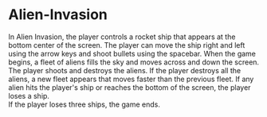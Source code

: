 # Alien-Invasion

In Alien Invasion, the player controls a rocket ship that appears at the bottom
center of the screen.  The player can move the ship right and left using the
arrow keys and shoot bullets using the spacebar. When the game begins, a fleet
of aliens fills the sky and moves across and down the screen.  The player 
shoots and destroys the aliens.  If the player destroys all the aliens, a new 
fleet appears that moves faster than the previous fleet.  If any alien hits the 
player's ship or reaches the bottom of the screen, the player loses a ship.  
If the player loses three ships, the game ends.
